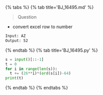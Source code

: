 {% tabs %}
{% tab title='BJ_16495.md' %}

> Question

* convert excel row to number

```txt
Input: AZ
Output: 52
```

{% endtab %}
{% tab title='BJ_16495.py' %}

```py
s = input()[::-1]
t = 0
for i in range(len(s)):
  t += (26**i)*(ord(s[i])-64)
print(t)
```

{% endtab %}
{% endtabs %}
